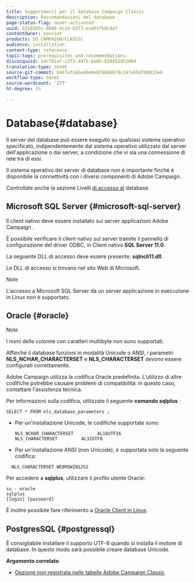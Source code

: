 ```yaml
---
title: Suggerimenti per il database Campaign Classic
description: Raccomandazioni del database
page-status-flag: never-activated
uuid: b318365c-8846-4c1d-b5f7-ece55fb8c4af
contentOwner: sauviat
products: SG_CAMPAIGN/CLASSIC
audience: installation
content-type: reference
topic-tags: prerequisites-and-recommendations-
discoiquuid: 1dcf01af-c2f3-4975-ba05-628d52952064
translation-type: tm+mt
source-git-commit: b447e316bed8e0e87d608679c147e6bd7b0815eb
workflow-type: tm+mt
source-wordcount: '277'
ht-degree: 1%

---
```



# Database{#database}

Il server del database può essere eseguito su qualsiasi sistema operativo specificato, indipendentemente dal sistema operativo utilizzato dal server dell&#39;applicazione o dai server, a condizione che vi sia una connessione di rete tra di essi.

Il sistema operativo del server di database non è importante finché è disponibile la connettività con i diversi componenti di  Adobe Campaign.

Controllate anche la sezione Livelli [di accesso al](../../installation/using/prerequisites-of-campaign-installation-in-linux.md#database-access-layers) database.

## Microsoft SQL Server {#microsoft-sql-server}

Il client nativo deve essere installato sui server applicazioni Adobe Campaign .

È possibile verificare il client nativo sul server tramite il pannello di configurazione del driver ODBC, in Client nativo **SQL Server 11.0**.

La seguente DLL di accesso deve essere presente: **sqlncli11.dll**.

Le DLL di accesso si trovano nel sito Web di Microsoft.

>[!NOTE]
>
>L&#39;accesso a Microsoft SQL Server da un server applicazione in esecuzione in Linux non è supportato.

## Oracle {#oracle}

>[!NOTE]
>
>I nomi delle colonne con caratteri multibyte non sono supportati.

Affinché il database funzioni in modalità Unicode o ANSI, i parametri **NLS_NCHAR_CHARACTERSET** e **NLS_CHARACTERSET** devono essere configurati correttamente.

 Adobe Campaign utilizza la codifica Oracle predefinita. L’utilizzo di altre codifiche potrebbe causare problemi di compatibilità: in questo caso, contattare l&#39;assistenza tecnica.

Per informazioni sulla codifica, utilizzate il seguente **comando sqlplus** :

```
SELECT * FROM nls_database_parameters ;
```

* Per un&#39;installazione Unicode, le codifiche supportate sono:

   ```
   NLS_NCHAR_CHARACTERSET         AL16UTF16
   NLS_CHARACTERSET         AL32UTF8
   ```

* Per un&#39;installazione ANSI (non Unicode), è supportata solo la seguente codifica:

```
  NLS_CHARACTERSET WE8MSWIN1252
```

Per accedere a **sqlplus**, utilizzare il profilo utente Oracle:

```
su - oracle 
sqlplus 
[login] [password]
```

È inoltre possibile fare riferimento a [Oracle Client in Linux](../../installation/using/installing-packages-with-linux.md#oracle-client-in-linux).

## PostgresSQL {#postgressql}

È consigliabile installare il supporto UTF-8 quando si installa il motore di database. In questo modo sarà possibile creare database Unicode.

**Argomento correlato**

* [Opzione non registrata nelle tabelle Adobe Campaign Classic](https://helpx.adobe.com/campaign/kb/unlogged-tables-classic.html)
